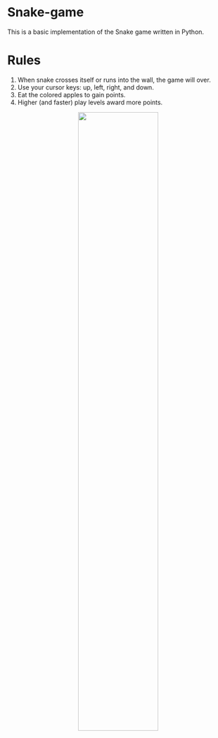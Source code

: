 # Snake-game
This is a basic implementation of the Snake game written in Python.

# Rules
1. When snake crosses itself or runs into the wall, the game will over.
2. Use your cursor keys: up, left, right, and down.
3. Eat the colored apples to gain points.
4. Higher (and faster) play levels award more points.

<p align="center">
  <img src="Sudoku.png" width="60%">
</p>
